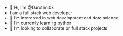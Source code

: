 - 👋 Hi, I’m @Durotimi08
-    I am a full stack web developer
- 👀 I’m interested in web development and data science 
- 🌱 I’m currently learning python 
- 💞️ I’m looking to collaborate on full stack projects


